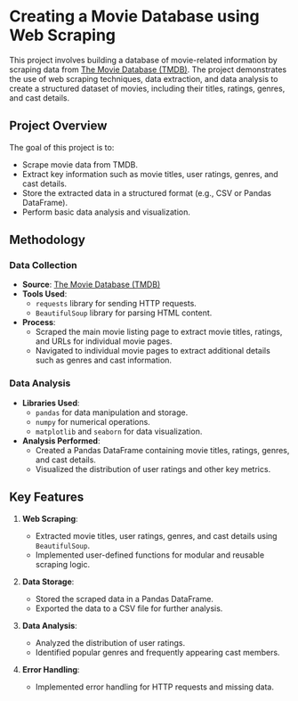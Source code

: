 # Creating a Movie Database using Web Scraping

This project involves building a database of movie-related information by scraping data from [The Movie Database (TMDB)](https://www.themoviedb.org/). The project demonstrates the use of web scraping techniques, data extraction, and data analysis to create a structured dataset of movies, including their titles, ratings, genres, and cast details.

## Project Overview

The goal of this project is to:
- Scrape movie data from TMDB.
- Extract key information such as movie titles, user ratings, genres, and cast details.
- Store the extracted data in a structured format (e.g., CSV or Pandas DataFrame).
- Perform basic data analysis and visualization.

## Methodology

### Data Collection
- **Source**: [The Movie Database (TMDB)](https://www.themoviedb.org/)
- **Tools Used**:
  - `requests` library for sending HTTP requests.
  - `BeautifulSoup` library for parsing HTML content.
- **Process**:
  - Scraped the main movie listing page to extract movie titles, ratings, and URLs for individual movie pages.
  - Navigated to individual movie pages to extract additional details such as genres and cast information.

### Data Analysis
- **Libraries Used**:
  - `pandas` for data manipulation and storage.
  - `numpy` for numerical operations.
  - `matplotlib` and `seaborn` for data visualization.
- **Analysis Performed**:
  - Created a Pandas DataFrame containing movie titles, ratings, genres, and cast details.
  - Visualized the distribution of user ratings and other key metrics.

## Key Features

1. **Web Scraping**:
   - Extracted movie titles, user ratings, genres, and cast details using `BeautifulSoup`.
   - Implemented user-defined functions for modular and reusable scraping logic.

2. **Data Storage**:
   - Stored the scraped data in a Pandas DataFrame.
   - Exported the data to a CSV file for further analysis.

3. **Data Analysis**:
   - Analyzed the distribution of user ratings.
   - Identified popular genres and frequently appearing cast members.

4. **Error Handling**:
   - Implemented error handling for HTTP requests and missing data.
